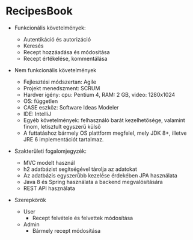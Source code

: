 # RecipesBook

- Funkcionális követelmények:
  - Autentikáció és autorizáció
  - Keresés
  - Recept hozzáadása és módosítása
  - Recept értékelése, kommentálása

- Nem funkcionális követelmények
  - Fejlesztési módszertan: Agile
  - Projekt menedszment: SCRUM
  - Hardver igény: cpu: Pentium 4, RAM: 2 GB, video: 1280x1024
  - OS: független
  - CASE eszköz: Software Ideas Modeler
  - IDE: IntelliJ
  - Egyéb követelmények: felhasználó barát kezelhetősége, valamint finom, letisztult egyszerű külső
  - A futtatáshoz bármely OS plattform megfelel, mely JDK 8+, illetve JRE 6 implementációt tartalmaz.

- Szakterületi fogalomjegyzék:
  - MVC modelt használ
  - h2 adatbázist segítségével tárolja az adatokat 
  - Az adatbázis egyszerűbb kezelése érdekében JPA használata
  - Java 8 és Spring használata a backend megvalósítására
  - REST API használata
  
- Szerepkörök
  - User
    - Recept felvétele és felvettek módosítása
  - Admin
    - Bármely recept módosítása
